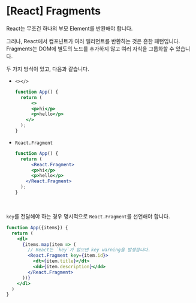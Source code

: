 # [React] Fragments

React는 무조건 하나의 부모 Element를 반환해야 합니다.

그러나, React에서 컴포넌트가 여러 엘리먼트를 반환하는 것은 흔한 패턴입니다. Fragments는 DOM에 별도의 노드를 추가하지 않고 여러 자식을 그룹화할 수 있습니다.

두 가지 방식이 있고, 다음과 같습니다.

- `<></>`

  ```jsx
  function App() {
    return (
    	<>
      	<p>hi</p>
      	<p>hello</p>
      </>
    );
  }
  ```

- `React.Fragment`

  ```jsx
  function App() {
    return (
    	<React.Fragment>
      	<p>hi</p>
      	<p>hello</p>
      </React.Fragment>
    );
  }
  ```

<br>

`key`를 전달해야 하는 경우 명시적으로 `React.Fragment`를 선언해야 합니다.

```jsx
function App({items}) {
  return (
  	<dl>
      {items.map(item => (
        // React는 `key`가 없으면 key warning을 발생합니다.
        <React.Fragment key={item.id}>
          <dt>{item.title}</dt>
          <dd>{item.description}</dd>
        </React.Fragment>
      ))}
    </dl>
  )
}
```

